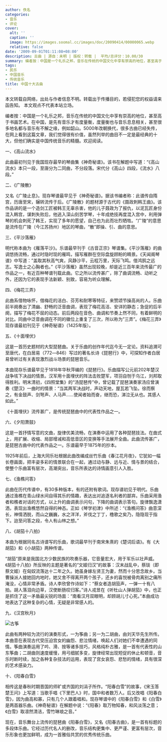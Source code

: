 ```yaml
---
author: 佚名
categories:
- 音乐
- 评论
cover:
  alt: ''
  caption: ''
  image: https://images.soomal.cc/images/doc/20090414/00000065.webp
  relative: false
date: '2009-09-01T01:11:08+08:00'
description: 古曲 | 源自：未明 | 版权：转载 |  平均/总评分：10.00/30
summary: 编者按：中国是一个礼乐之邦，音乐在传统的中国文化中享有崇高的地位，甚至高于书画艺术。在中国，是先有音乐才有度量衡，度量衡也与音乐息息相关，甚至很多地名都与音乐有不解之缘，例如韶山。5000年改朝换代，很多古曲已经失传，在网上看到这篇文章，我们觉得很有价值，虽然列举的曲目不一定是最经典的十大，但他们确实是中国传统音乐的精髓。欢迎阅读
tags:
- 民乐
- 中国音乐
- 传统音乐
title: 中国十大古曲
---
```


本文转载自网络，出处与作者信息不明。转载出于传播目的，若侵犯您的权益请来函告知。
本文观点不代表本站立场。



编者按：中国是一个礼乐之邦，音乐在传统的中国文化中享有崇高的地位，甚至高于书画艺术。在中国，是先有音乐才有度量衡，度量衡也与音乐息息相关，甚至很多地名都与音乐有不解之缘，例如韶山。5000年改朝换代，很多古曲已经失传，在网上看到这篇文章，我们觉得很有价值，虽然列举的曲目不一定是最经典的十大，但他们确实是中国传统音乐的精髓。欢迎阅读。



一、《高山流水》



此曲最初刊见于我国现存最早的琴曲集《神奇秘谱》。该书在解题中写道：“《高山流水》本只一段，至唐分为二同曲，不分段落。宋代分《高山》四段，《流水》八段。”



二、《广陵散》



又名《广陵止息》。现存琴谱最早见于《神奇秘谱》。据该书编者称：此谱传自隋宫，历唐至宋，辗转流传于后。《广陵散》的题材源于古代的《聂政刺韩王曲》。该作品讲的是一个造剑工匠被韩王无辜杀害，他的儿子聂政为了报仇，以泥瓦匠身份混入韩宫，谋刺失败后，他逃入深山刻苦学琴，十年成绝技再度混入宫中，利用弹琴的机会刺死了韩王，实现了多年的愿望，自己也为此而壮烈牺牲。“广陵”的意思是流传在广陵（今江苏扬州）地区的琴曲，“散”即操、引、曲的意思。



三、《平沙落雁》



明代称本曲为《雁落平沙》。乐谱最早刊于《古音正宗》琴谱集。《平沙落雁》的曲调悠扬流畅，通过时隐时现的雁鸣，描写雁群在空际盘旋顾盼的睛景。《天闻阁琴谱》中写道：”盖取其秋高气爽，风静沙平，云程万里，天际飞鸣。借鸿鹄之远志。写逸士之心胸者也。”《平沙落雁》虽然出现较晚，却是近三百年来流传最广的作品之一，有近百种琴谱刊载此曲。它之所以流传甚广，除了曲调流畅、动听之外，还因为它的表现手法新颖、别致，容易为听众理解。



四、《梅花三弄》



此曲系借物咏怀，借梅花的洁白、芬芳和耐寒等特征，来赞颂节操高尚的人。乐曲前半阕奏出了清幽、舒畅的泛音曲调，表现了梅花高洁、安详的静态；急促的后半阕，描写了梅花不屈的动态。前后两段在音色、曲调和节奏上然不同，有着鲜明的对比。同曲中泛音曲调在不同的徽位上重复了三次，所以称为”三弄”。《梅花三弄》现存谱最初刊见于《神奇秘谱》（1425年版）。



五、《十面埋伏》



这是一首历史题材的大型琵琶曲。关于乐曲的创作年代迄今无一定论。资料追溯可至唐代，在白居易（772―846）写过的著名长诗《琵琶行》中，可探知作者白居易曾听过有关表现激烈战斗场景的琵琶音乐。



本曲现存乐谱最早见于1818年华秋萍编的《琵琶行》。乐曲描写公元前202年楚汉战争垓下决战的情景。汉军用十面埋伏的阵法击败楚军，项羽自刎于乌江，刘邦取得胜利。明末清初，《四照堂集》的“汤琵琶传”中，曾记载了琵琶演奏家汤应曾演奏《楚汉》一曲时的情景：“当其两军决战时，声动天地，屋瓦若飞坠。徐而察之，有金鼓声、剑弩声、人马声……使闻者始而奋，继而恐，涕泣无从也。其感人如此。”



《十面埋伏》流传甚广，是传统琵琶曲中的代表性作品之一。



六、《夕阳萧鼓》



这是一首抒情写意的文曲，旋律优美流畅，在演奏中运用了各种琵琶技法。在曲式上，用扩展、收缩、局部增减和高低音区的变换等手法展开全曲。此曲流传甚广，是琵琶古曲中的代表作品之一。乐谱最早于1875年的抄本。



1925年前后，上海大同乐社根据此曲改编成丝竹乐曲《春江花月夜》，它犹如一幅长卷画面，把丰姿多彩的情景联合在一起，通过动与静、远与近、情与景的结合，使整个乐曲富有层次，高潮突出，音乐所表达的诗情画意引人入胜。



七、《渔樵问答》



此曲在历代传谱中，有30多种版本，有的还附有歌词。现存谱初见于明代。乐曲通过渔樵在青山绿水间自得其乐的情趣，表达出对追逐名利者的鄙弃。乐曲采用渔者和樵者对话的方式，以上升的曲调表示问句，下降的曲调表示答句。旋律飘逸潇洒，表现出渔樵悠然自得的神态。正如《琴学初津》中所述：“《渔樵问答》曲意深长，神情洒脱，而山之巍巍，水之洋洋，斧伐之丁丁，橹歌之矣乃，隐隐现于指下。迨至问答之段，令人有山林之想。”



八、《胡笳十八拍》



本曲为根据同名古诗谱写的乐曲，歌词最早刊于南宋朱熹的《楚词后语》。有《大胡笳》和《小胡笳》两种传谱。



“胡笳”原来是我国北方少数民族的吹奏乐器，它音量宏大，用于军乐以壮声威。《胡笳十八拍》所反映的主题是著名的“文姬归汉”的故事：汉末战乱中，蔡琰（即蔡文姬）在匈奴流落达十二年之久。她虽身嫁左贤王为妻，然而十分思念故乡。当曹操派人接她回内地时，她又舍不得离开两个孩子，还乡的喜悦被骨肉离别之痛所淹没，心情非常矛盾。诗人李欣曾作诗如下：“蔡女者造胡笳声，一弹一十有八拍。胡人落泪向边草，汉使断肠叹归客。”诗人戎昱在《听杜山人弹胡笳》中，也正是抓住了这一矛盾最尖锐的场面：“南看汉月双眼明，却顾胡儿寸心死。”本曲成功地表达了这种复杂的心情，无疑是非常感人的。



九、《汉宫秋月》



![古筝](https://images.soomal.cc/images/doc/20090414/00000065.webp)



此曲有两种较为流行的演奏形式，一为筝曲；另一为二胡曲，由刘天华先生所传。本曲意在表现古代受压迫宫女的幽怨、悲泣情绪，唤起人们对她们不幸遭遇的同情。筝曲演奏运用了吟、滑、按等诸多技巧，风格纯朴古雅，是一首有代表性的山东筝曲；二胡曲则速度缓慢，用弓细腻多变，旋律经常出现短促的休止和顿音，音乐时断时续，加之各种复杂技法的运用，表现了宫女哀怨、悲愁的情绪，具有很深的艺术感染力。



十、《阳春白雪》



相传这是春秋时期晋国的师旷或齐国的刘涓子所作。“阳春白雪”的故事，《宋玉答楚王问》上写道：当歌手唱《下里巴人》时，国中和者数万人。后又改唱《阳春白雪》，因为曲高和寡，只有几个人跟着唱和。现存琴谱中的《阳春白雪》和《白雪》是两首器乐曲。《神奇秘谱》在解题中说：“《阳春》取万物知春，和风淡荡之意；《白雪》取凛然清洁，雪竹琳琅之音。”



现在，音乐舞台上流传的琵琶曲《阳春白雪》，又名《阳春古曲》，是一首有标题的多段体乐曲。它经过历代名人的删改，音乐结构更集中、更严谨、更富有层次，音乐形象也更加鲜明，成为一首雅俗共赏的优秀传统乐曲。